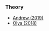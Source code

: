 ### Theory
- [Andrew (2019)](https://github.com/NandreyN/OpRes_Outline)
- [Olya (2018)](https://vk.com/doc168838793_514828396?hash=f3e32adda8c6207265&dl=4d5d7c4cbb72c1b015)
